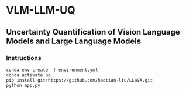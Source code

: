 # VLM-LLM-UQ
## Uncertainty Quantification of Vision Language Models and Large Language Models

### Instructions

```
conda env create -f environment.yml
conda activate uq
pip install git+https://github.com/haotian-liu/LLaVA.git 
python app.py
```
